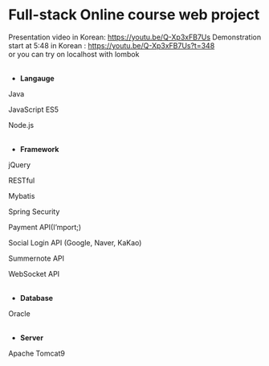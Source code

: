 # Full-stack Online course web project

Presentation video in Korean: https://youtu.be/Q-Xp3xFB7Us
Demonstration start at 5:48 in Korean : https://youtu.be/Q-Xp3xFB7Us?t=348  
or you can try on localhost with lombok
<br />
<br />
- **Langauge**

Java

JavaScript ES5

Node.js
<br />
<br />
- **Framework**

jQuery

RESTful

Mybatis

Spring Security

Payment API(I’mport;)

Social Login API (Google, Naver, KaKao)

Summernote API

WebSocket API
<br />
<br />
- **Database**

Oracle
<br />
<br />
- **Server**

Apache Tomcat9
